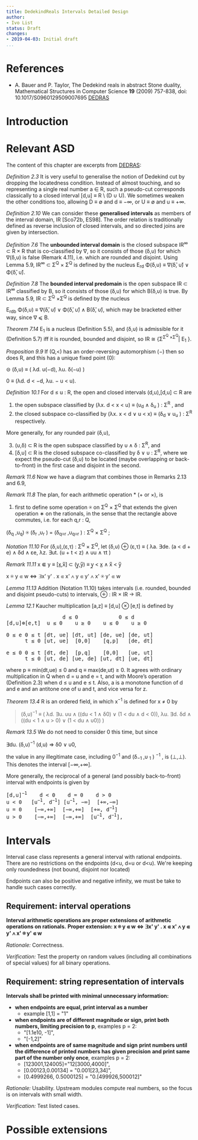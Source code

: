 ```yaml
---
title: DedekindReals Intervals Detailed Design
author:
- Ivo List
status: Draft
changes:
- 2019-04-03: Initial draft
...
```


# References

-  A. Bauer and P. Taylor, The Dedekind reals in abstract Stone duality,
  Mathematical Structures in Computer Science **19** (2009) 757-838, doi: 10.1017/S0960129509007695 [DEDRAS]

[DEDRAS]: http://paultaylor.eu/ASD/dedras/


# Introduction

# Relevant ASD

The content of this chapter are excerpts from [DEDRAS]:

*Definition 2.3* It is very useful to generalise the notion of Dedekind cut by dropping the locatedness condition.
Instead of almost touching, and so representing a single real number a ∈ R, such
a pseudo-cut corresponds classically to a closed interval [d,u] ≡ R \ (D ∪ U). We sometimes
weaken the other conditions too, allowing D ≡ ∅ and d ≡ −∞, or U ≡ ∅ and u ≡ +∞.

*Definition 2.10* We can consider these **generalised intervals** as members of the interval domain, IR [Sco72b, ES98].
The order relation is traditionally defined as reverse inclusion of closed intervals,
and so directed joins are given by intersection.

*Definition 7.6* The **unbounded interval domain** is the closed subspace IR<sup>∞</sup> ⊂ R × R that is
co-classified by ∇, so it consists of those (δ,υ) for which ∇(δ,υ) is false (Remark 4.11), i.e. which
are rounded and disjoint. Using Lemma 5.9, IR<sup>∞</sup> ⊂ Σ<sup>Q</sup> × Σ<sup>Q</sup> is defined by the nucleus
E<sub>rd</sub> Φ(δ,υ) ≡ ∇(δ&#770;, υ&#780;) ∨ Φ(δ&#770;, υ&#780;).

*Definition 7.8* The **bounded interval predomain** is the open subspace IR ⊂ IR<sup>∞</sup> classified by
B, so it consists of those (δ,υ) for which B(δ,υ) is true. By Lemma 5.9, IR ⊂ Σ<sup>Q</sup> ×Σ<sup>Q</sup> is defined
by the nucleus

E<sub>rdb</sub> Φ(δ,υ) ≡ ∇(δ&#770;, υ&#780;) ∨ Φ(δ&#770;, υ&#780;) ∧ B(δ&#770;, υ&#780;),
which may be bracketed either way, since ∇ ⩽ B.

*Theorem 7.14* E<sub>1</sub> is a nucleus (Definition 5.5), and (δ,υ) is admissible for it (Definition 5.7) iff
it is rounded, bounded and disjoint, so IR ≅    {Σ<sup>Σ<sup>Q</sup> ×Σ<sup>Q</sup></sup>| E<sub>1</sub> }.


*Proposition 9.9* If (Q,<) has an order-reversing automorphism (−) then so does R, and this
has a unique fixed point (0):

⊝ (δ,υ) ≡ ( λd. υ(−d), λu. δ(−u) )

0 ≡ (λd. d < −d, λu. − u < u).


*Definition 10.1* For d ≤ u : R, the open and closed intervals (d,u),[d,u] ⊂ R are

  1. the open subspace classified by (λx. d < x < u) ≡ (υ<sub>d</sub> ∧ δ<sub>u</sub> ) : Σ<sup>R</sup> , and
  2. the closed subspace co-classified by (λx. x < d ∨ u < x) ≡ (δ<sub>d</sub> ∨ υ<sub>u</sub> ) : Σ<sup>R</sup> respectively.

  More generally, for any rounded pair (δ,υ),

  3. (υ,δ) ⊂ R is the open subspace classified by υ ∧ δ : Σ<sup>R</sup>, and
  4. [δ,υ] ⊂ R is the closed subspace co-classified by δ ∨ υ : Σ<sup>R</sup>,
where we expect the pseudo-cut (δ,υ) to be located (maybe overlapping or back-to-front) in the
first case and disjoint in the second.

*Remark 11.6* Now we have a diagram that combines those in Remarks 2.13 and 6.9,

*Remark 11.8* The plan, for each arithmetic operation * (+ or ×), is

  1. first to define some operation ⍟ on Σ<sup>Q</sup> × Σ<sup>Q</sup> that extends the given operation ∗ on the
   rationals, in the sense that the rectangle above commutes, i.e. for each q,r : Q,
   
   (δ<sub>q</sub> ,υ<sub>q</sub>) ⍟ (δ<sub>r</sub> ,υ<sub>r</sub> ) = (δ<sub>q⍟r</sub> ,υ<sub>q⍟r</sub> ) : Σ<sup>Q</sup> × Σ<sup>Q</sup> ;

*Notation 11.10* For (δ,υ),(ε,τ) : Σ<sup>Q</sup> × Σ<sup>Q</sup>, let
(δ,υ) ⊕ (ε,τ) ≡ ( λa. ∃de. (a < d + e) ∧ δd ∧ εe, λz. ∃ut. (u + t < z) ∧ υu ∧ τt )

*Remark 11.11*
x ⋐ y ≡ [x&#818;,x&#773;] ⊂ (y&#818;,y&#773;) ≡ y&#818; < x&#818; ∧  x&#773;  < y&#773;

x ⍟ y ⋐  w ⇔  ∃x' y' . x ⋐ x' ∧ y ⋐ y' ∧ x' ⍟  y' ⋐  w

*Lemma 11.13* Addition (Notation 11.10) takes intervals (i.e. rounded, bounded and disjoint
pseudo-cuts) to intervals, ⊕ : IR × IR → IR.

*Lemma 12.1* Kaucher multiplication [a,z] ≡ [d,u] ⊗ [e,t] is defined by

<pre>
                  d ≤ 0             0 ≤ d  
[d,u]⊗[e,t]  u ≤ 0    u ≥ 0    u ≤ 0    u ≥ 0  
        
0 ≤ e 0 ≤ t [dt, ue] [dt, ut] [de, ue] [de, ut] 
      t ≤ 0 [ut, ue]  [0,0]    [q,p]   [de, dt]  
        
e ≤ 0 0 ≤ t [dt, de]  [p,q]    [0,0]   [ue, ut] 
      t ≤ 0 [ut, de] [ue, de] [ut, dt] [ue, dt]
</pre>

where p ≡ min(dt,ue) ≤ 0 and q ≡ max(de,ut) ≥ 0. It agrees with ordinary multiplication in Q
when d = u and e = t, and with Moore’s operation (Definition 2.3) when d ≤ u and e ≤ t. Also,
a is a monotone function of d and e and an antitone one of u and t, and vice versa for z. 

*Theorem 13.4* R is an ordered field, in which x<sup>−1</sup> is defined for x ≠ 0 by

>  (δ,υ)<sup>−1</sup> ≡
>    ( λd. ∃u. υu ∧ ((du < 1 ∧ δ0) ∨ (1 < du ∧ d < 0)),
>      λu. ∃d. δd ∧ ((du < 1 ∧ u > 0) ∨ (1 < du ∧ υ0)) ) 


*Remark 13.5* We do not need to consider 0 this time, but since

   ∃du. (δ,υ)<sup>−1</sup> (d,u) ⇒ δ0 ∨ υ0,

the value in any illegitimate case, including 0<sup>−1</sup> and (δ<sub>−1</sub> ,υ <sub>1</sub> ) <sup>−1</sup> , is (⊥,⊥).
This denotes the interval [−∞,+∞].

More generally, the reciprocal of a general (and possibly back-to-front) interval with endpoints
is given by

<pre>
[d,u]<sup>−1</sup>    d < 0    d = 0    d > 0
u < 0   [u<sup>−1</sup>, d<sup>−1</sup>] [u<sup>−1</sup>, −∞]  [+∞,−∞]
u = 0    [−∞,+∞]  [−∞,+∞]  [+∞, d<sup>−1</sup>]
u > 0    [−∞,+∞]  [−∞,+∞]  [u<sup>−1</sup>, d<sup>−1</sup>],
</pre>

# Intervals

Interval case class represents a general interval with rational endpoints. There are no restrictions on the endpoints
 (d<u, d=u or d<u). We're keeping only roundedness (not bound, disjoint nor located)

Endpoints can also be positive and negative infinity, we must be take to handle such cases correctly.
 
 
## Requirement: interval operations

**Interval arithmetic operations are proper extensions of arithmetic operations on rationals.**
**Proper extension: x ⍟ y ⋐  w ⇔  ∃x' y' . x ⋐ x' ∧ y ⋐ y' ∧ x' ⍟  y' ⋐  w**
  
*Rationale:* Correctness.  

*Verification:* Test the property on random values (including all combinations of special values) 
for all binary operations.


## Requirement: string representation of intervals

**Intervals shall be printed with minimal unnecessary information:**

  - **when endpoints are equal, print interval as a number**
    - example [1,1] = "1"
  - **when endpoints are of different magnitude or sign, print both numbers, limiting precision to p**, 
     examples p = 2:
       - "[1.1e10, -1]",
       - "[-1,2]"
  - **when endpoints are of same magnitude and sign**
    **print numbers until the difference of printed numbers has given precision**
    **and print same part of the number only once**, examples p = 2: 
      - [123001,124005]="12[3000,4000]",
      - [0.00123,0.00134] = "0.001[23,34]",
      - [0.4999266, 0.5000125] = "0.[499926,500012]"  
     

*Rationale:* Usability. Upstream modules compute real numbers, so the focus is on intervals with small width.

*Verification:* Test listed cases.

# Possible extensions

